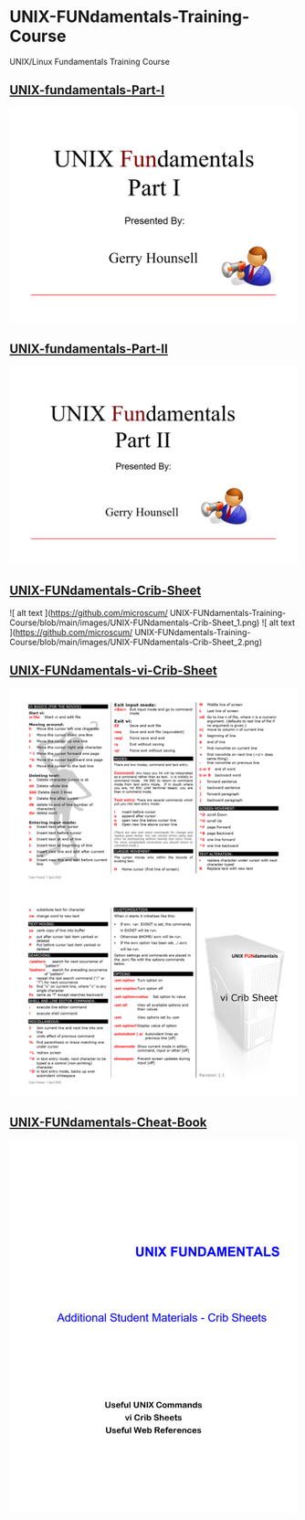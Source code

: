 # UNIX-FUNdamentals-Training-Course
UNIX/Linux Fundamentals Training Course

## [UNIX-fundamentals-Part-I](https://github.com/microscum/UNIX-FUNdamentals-Training-Course/blob/main/presentation/UNIX-fundamentals-Part-I.pdf)
![ alt text ](https://github.com/microscum/UNIX-FUNdamentals-Training-Course/blob/main/images/UNIX-fundamentals-Part-I_1.png)
## [UNIX-fundamentals-Part-II](https://github.com/microscum/UNIX-FUNdamentals-Training-Course/blob/main/presentation/UNIX-fundamentals-Part-II.pdf)
![ alt text ](https://github.com/microscum/UNIX-FUNdamentals-Training-Course/blob/main/images/UNIX-fundamentals-Part-II_1.png)
## [UNIX-FUNdamentals-Crib-Sheet](https://github.com/microscum/UNIX-FUNdamentals-Training-Course/blob/main/UNIX-Linux-Cheat-Sheets/UNIX-FUNdamentals-Crib-Sheet.pdf)
![ alt text ](https://github.com/microscum/
UNIX-FUNdamentals-Training-Course/blob/main/images/UNIX-FUNdamentals-Crib-Sheet_1.png)
![ alt text ](https://github.com/microscum/
UNIX-FUNdamentals-Training-Course/blob/main/images/UNIX-FUNdamentals-Crib-Sheet_2.png)
## [UNIX-FUNdamentals-vi-Crib-Sheet](https://github.com/microscum/UNIX-FUNdamentals-Training-Course/blob/main/UNIX-Linux-Cheat-Sheets/UNIX-FUNdamentals-vi-Crib-Sheet.pdf)
![ alt text ](https://github.com/microscum/UNIX-FUNdamentals-Training-Course/blob/main/images/UNIX-FUNdamentals-vi-Crib-Sheet_1.png)
![ alt text ](https://github.com/microscum/UNIX-FUNdamentals-Training-Course/blob/main/images/UNIX-FUNdamentals-vi-Crib-Sheet_2.png)
## [UNIX-FUNdamentals-Cheat-Book](https://github.com/microscum/UNIX-FUNdamentals-Training-Course/blob/main/files/UNIX-FUNdamentals-Cheat-Book.pdf)
![ alt text ](https://github.com/microscum/UNIX-FUNdamentals-Training-Course/blob/main/images/UNIX-FUNdamentals-Cheat-Book_1.png)